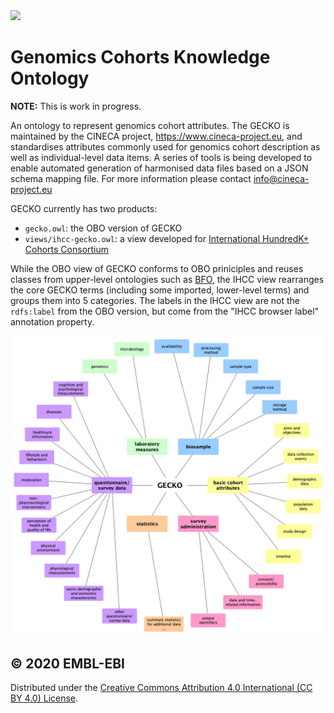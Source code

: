 <img src="https://user-images.githubusercontent.com/2214135/104771331-09f2f780-576a-11eb-870b-501ee23d4a3e.png" height="150">

# Genomics Cohorts Knowledge Ontology

**NOTE:** This is work in progress.

An ontology to represent genomics cohort attributes. The GECKO is maintained by the CINECA project, https://www.cineca-project.eu, and standardises attributes commonly used for genomics cohort description as well as individual-level data items. A series of tools is being developed to enable automated generation of harmonised data files based on a JSON schema mapping file. For more information please contact info@cineca-project.eu

GECKO currently has two products:
* `gecko.owl`: the OBO version of GECKO
* `views/ihcc-gecko.owl`: a view developed for [International HundredK+ Cohorts Consortium](https://ihccglobal.org/)

While the OBO view of GECKO conforms to OBO priniciples and reuses classes from upper-level ontologies such as [BFO](http://purl.obolibrary.org/obo/bfo.owl), the IHCC view rearranges the core GECKO terms (including some imported, lower-level terms) and groups them into 5 categories. The labels in the IHCC view are not the `rdfs:label` from the OBO version, but come from the "IHCC browser label" annotation property.

![IHCC GECKO View](https://github.com/IHCC-cohorts/GECKO/blob/master/views/ihcc-gecko.jpg)

## &copy; 2020 EMBL-EBI

Distributed under the [Creative Commons Attribution 4.0 International (CC BY 4.0) License](https://creativecommons.org/licenses/by/4.0/).
